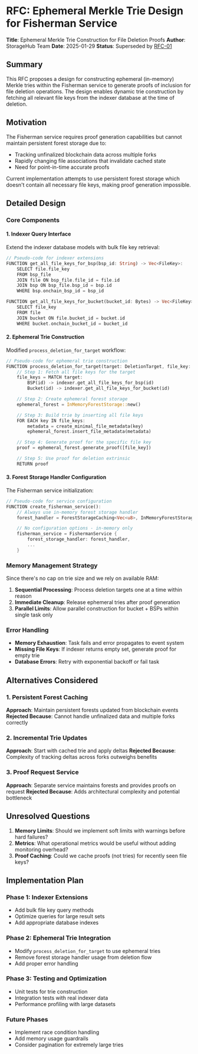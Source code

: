 # RFC: Ephemeral Merkle Trie Design for Fisherman Service

**Title**: Ephemeral Merkle Trie Construction for File Deletion Proofs
**Author**: StorageHub Team
**Date**: 2025-01-29
**Status**: Superseded by [RFC-01](./01-RFC-finalized-data-catchup.md)

## Summary

This RFC proposes a design for constructing ephemeral (in-memory) Merkle tries within the Fisherman service to generate proofs of inclusion for file deletion operations. The design enables dynamic trie construction by fetching all relevant file keys from the indexer database at the time of deletion.

## Motivation

The Fisherman service requires proof generation capabilities but cannot maintain persistent forest storage due to:

- Tracking unfinalized blockchain data across multiple forks
- Rapidly changing file associations that invalidate cached state
- Need for point-in-time accurate proofs

Current implementation attempts to use persistent forest storage which doesn't contain all necessary file keys, making proof generation impossible.

## Detailed Design

### Core Components

#### 1. Indexer Query Interface

Extend the indexer database models with bulk file key retrieval:

```rust
// Pseudo-code for indexer extensions
FUNCTION get_all_file_keys_for_bsp(bsp_id: String) -> Vec<FileKey>:
    SELECT file.file_key
    FROM bsp_file
    JOIN file ON bsp_file.file_id = file.id
    JOIN bsp ON bsp_file.bsp_id = bsp.id
    WHERE bsp.onchain_bsp_id = bsp_id

FUNCTION get_all_file_keys_for_bucket(bucket_id: Bytes) -> Vec<FileKey>:
    SELECT file_key
    FROM file
    JOIN bucket ON file.bucket_id = bucket.id
    WHERE bucket.onchain_bucket_id = bucket_id
```

#### 2. Ephemeral Trie Construction

Modified `process_deletion_for_target` workflow:

```rust
// Pseudo-code for ephemeral trie construction
FUNCTION process_deletion_for_target(target: DeletionTarget, file_key: FileKey):
    // Step 1: Fetch all file keys for the target
    file_keys = MATCH target:
        BSP(id) -> indexer.get_all_file_keys_for_bsp(id)
        Bucket(id) -> indexer.get_all_file_keys_for_bucket(id)

    // Step 2: Create ephemeral forest storage
    ephemeral_forest = InMemoryForestStorage::new()

    // Step 3: Build trie by inserting all file keys
    FOR EACH key IN file_keys:
        metadata = create_minimal_file_metadata(key)
        ephemeral_forest.insert_file_metadata(metadata)

    // Step 4: Generate proof for the specific file key
    proof = ephemeral_forest.generate_proof([file_key])

    // Step 5: Use proof for deletion extrinsic
    RETURN proof
```

#### 3. Forest Storage Handler Configuration

The Fisherman service initialization:

```rust
// Pseudo-code for service configuration
FUNCTION create_fisherman_service():
    // Always use in-memory forest storage handler
    forest_handler = ForestStorageCaching<Vec<u8>, InMemoryForestStorage>::new()

    // No configuration options - in-memory only
    fisherman_service = FishermanService {
        forest_storage_handler: forest_handler,
        ...
    }
```

### Memory Management Strategy

Since there's no cap on trie size and we rely on available RAM:

1. **Sequential Processing**: Process deletion targets one at a time within reason
2. **Immediate Cleanup**: Release ephemeral tries after proof generation
3. **Parallel Limits**: Allow parallel construction for bucket + BSPs within single task only

### Error Handling

- **Memory Exhaustion**: Task fails and error propagates to event system
- **Missing File Keys**: If indexer returns empty set, generate proof for empty trie
- **Database Errors**: Retry with exponential backoff or fail task

## Alternatives Considered

### 1. Persistent Forest Caching

**Approach**: Maintain persistent forests updated from blockchain events
**Rejected Because**: Cannot handle unfinalized data and multiple forks correctly

### 2. Incremental Trie Updates

**Approach**: Start with cached trie and apply deltas
**Rejected Because**: Complexity of tracking deltas across forks outweighs benefits

### 3. Proof Request Service

**Approach**: Separate service maintains forests and provides proofs on request
**Rejected Because**: Adds architectural complexity and potential bottleneck

## Unresolved Questions

1. **Memory Limits**: Should we implement soft limits with warnings before hard failures?
2. **Metrics**: What operational metrics would be useful without adding monitoring overhead?
3. **Proof Caching**: Could we cache proofs (not tries) for recently seen file keys?

## Implementation Plan

### Phase 1: Indexer Extensions

- Add bulk file key query methods
- Optimize queries for large result sets
- Add appropriate database indexes

### Phase 2: Ephemeral Trie Integration

- Modify `process_deletion_for_target` to use ephemeral tries
- Remove forest storage handler usage from deletion flow
- Add proper error handling

### Phase 3: Testing and Optimization

- Unit tests for trie construction
- Integration tests with real indexer data
- Performance profiling with large datasets

### Future Phases

- Implement race condition handling
- Add memory usage guardrails
- Consider pagination for extremely large tries
